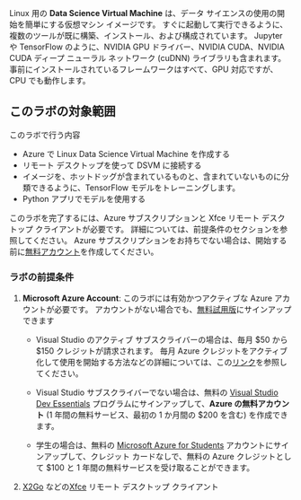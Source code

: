 Linux 用の **Data Science Virtual Machine** は、データ サイエンスの使用の開始を簡単にする仮想マシン イメージです。 すぐに起動して実行できるように、複数のツールが既に構築、インストール、および構成されています。 Jupyter や TensorFlow のように、NVIDIA GPU ドライバー、NVIDIA CUDA、NVIDIA CUDA ディープ ニューラル ネットワーク (cuDNN) ライブラリも含まれます。 事前にインストールされているフレームワークはすべて、GPU 対応ですが、CPU でも動作します。

## <a name="what-is-covered-in-this-lab"></a>このラボの対象範囲

 このラボで行う内容
* Azure で Linux Data Science Virtual Machine を作成する
* リモート デスクトップを使って DSVM に接続する
* イメージを、ホットドッグが含まれているものと、含まれていないものに分類できるように、TensorFlow モデルをトレーニングします。
* Python アプリでモデルを使用する

このラボを完了するには、Azure サブスクリプションと Xfce リモート デスクトップ クライアントが必要です。 詳細については、前提条件のセクションを参照してください。 Azure サブスクリプションをお持ちでない場合は、開始する前に[無料アカウント](https://azure.microsoft.com/en-us/free/?WT.mc_id=A261C142F)を作成してください。

### <a name="prerequisites-for-the-lab"></a>ラボの前提条件

 1. **Microsoft Azure Account**: このラボには有効かつアクティブな Azure アカウントが必要です。 アカウントがない場合でも、[無料試用版](https://azure.microsoft.com/en-us/free/)にサインアップできます

    * Visual Studio のアクティブ サブスクライバーの場合は、毎月 $50 から $150 クレジットが請求されます。 毎月 Azure クレジットをアクティブ化して使用を開始する方法などの詳細については、この[リンク](https://azure.microsoft.com/en-us/pricing/member-offers/msdn-benefits-details/)を参照してください。

    * Visual Studio サブスクライバーでない場合は、無料の [Visual Studio Dev Essentials](https://www.visualstudio.com/dev-essentials/) プログラムにサインアップして、**Azure の無料アカウント** (1 年間の無料サービス、最初の 1 か月間の $200 を含む) を作成できます。

    * 学生の場合は、無料の [Microsoft Azure for Students](https://aka.ms/azure4students) アカウントにサインアップして、クレジット カードなしで、無料の Azure クレジットとして $100 と 1 年間の無料サービスを受け取ることができます。 

1. [X2Go](https://wiki.x2go.org/doku.php/download:start) などの[Xfce](https://xfce.org/) リモート デスクトップ クライアント